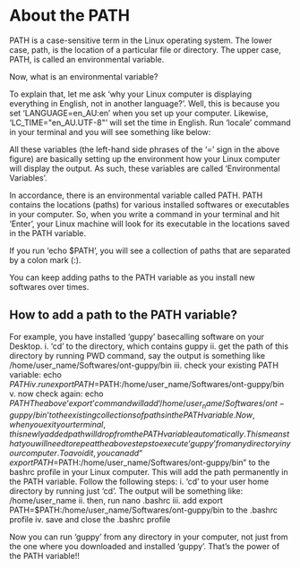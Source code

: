 # **About the PATH** <br />



PATH is a case-sensitive term in the Linux operating system. The lower case, path, is the location of a particular file or directory. The upper case, PATH, is called an environmental variable.


Now, what is an environmental variable? 


To explain that, let me ask ‘why your Linux computer is displaying everything in English, not in another language?’. Well, this is because you set ‘LANGUAGE=en_AU:en’ when you set up your computer. Likewise, ‘LC_TIME="en_AU.UTF-8"’ will set the time in English. Run ‘locale’ command in your terminal and you will see something like below:
 
 
 
 
All these variables (the left-hand side phrases of the ‘=’ sign in the above figure) are basically setting up the environment how your Linux computer will display the output. As such, these variables are called ‘Environmental Variables’.


In accordance, there is an environmental variable called PATH. PATH contains the locations (paths) for various installed softwares or executables in your computer. So, when you write a command in your terminal and hit ‘Enter’, your Linux machine will look for its executable in the locations saved in the PATH variable. 


If you run ‘echo $PATH’, you will see a collection of paths that are separated by a colon mark (:).


You can keep adding paths to the PATH variable as you install new softwares over times. 



## **How to add a path to the PATH variable?**



For example, you have installed ‘guppy’ basecalling software on your Desktop.
i.	‘cd’ to the directory, which contains guppy
ii.	get the path of this directory by running PWD command, say the output is something like /home/user_name/Softwares/ont-guppy/bin
iii.	check your existing PATH variable: echo $PATH 
iv.	run export PATH=$PATH:/home/user_name/Softwares/ont-guppy/bin
v.	now check again: echo $PATH 
The above ‘export’ command will add ‘/home/user_name/Softwares/ont-guppy/bin’ to the existing collections of paths in the PATH variable. 
Now, when you exit your terminal, this newly added path will drop from the PATH variable automatically. This means that you will need to repeat the above steps to execute ‘guppy’ from any directory in your computer. To avoid it, you can add “export PATH=$PATH:/home/user_name/Softwares/ont-guppy/bin” to the bashrc profile in your Linux computer. This will add the path permanently in the PATH variable. 
Follow the following steps:
i.	‘cd’ to your user home directory by running just ‘cd’. The output will be something like: /home/user_name
ii.	then, run nano .bashrc
iii.	add export PATH=$PATH:/home/user_name/Softwares/ont-guppy/bin to the .bashrc profile
iv.	save and close the .bashrc profile 

Now you can run ‘guppy’ from any directory in your computer, not just from the one where you downloaded and installed ‘guppy’. That’s the power of the PATH variable!!
